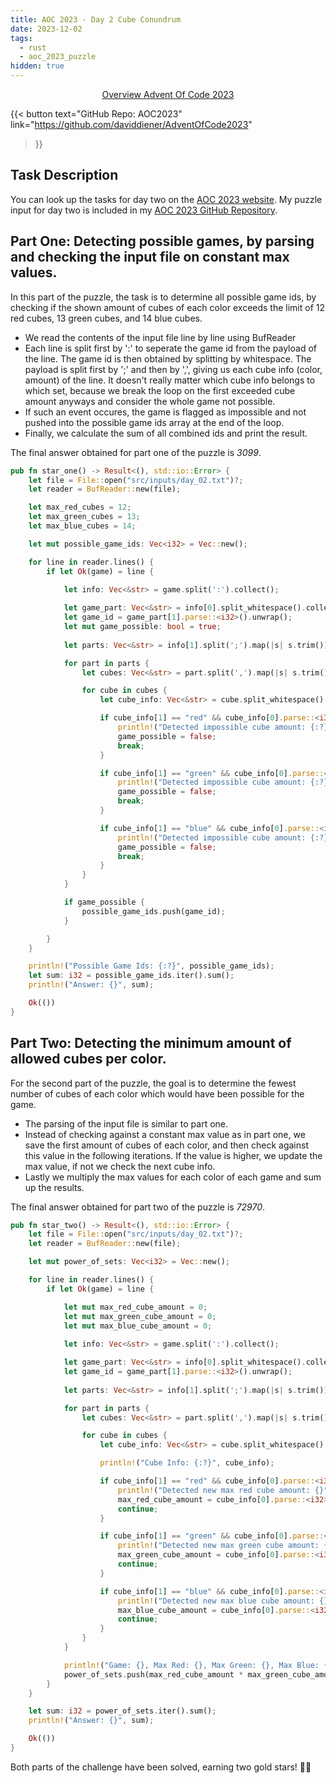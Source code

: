 ```yaml
---
title: AOC 2023 - Day 2 Cube Conundrum
date: 2023-12-02
tags:
  - rust
  - aoc_2023_puzzle
hidden: true
---
```


<div style="text-align: center;">
    <a href="/posts/aoc2023/challenge">Overview Advent Of Code 2023</a>
</div>

{{< button
text="GitHub Repo: AOC2023" 
link="https://github.com/daviddiener/AdventOfCode2023" 
>}}

## Task Description
You can look up the tasks for day two on the [AOC 2023 website](https://adventofcode.com/2023/day/2). My puzzle input for day two is included in my [AOC 2023 GitHub Repository](https://github.com/daviddiener/AdventOfCode2023/blob/master/src/inputs/day_02.txt).

## Part One: Detecting possible games, by parsing and checking the input file on constant max values.

In this part of the puzzle, the task is to determine all possible game ids, by checking if the shown amount of cubes of each color exceeds the limit of 12 red cubes, 13 green cubes, and 14 blue cubes.

- We read the contents of the input file line by line using BufReader 
- Each line is split first by ':' to seperate the game id from the payload of the line. The game id is then obtained by splitting by whitespace. The payload is split first by ';' and then by ',', giving us each cube info (color, amount) of the line. It doesn't really matter which cube info belongs to which set, because we break the loop on the first exceeded cube amount anyways and consider the whole game not possible.
- If such an event occures, the game is flagged as impossible and not pushed into the possible game ids array at the end of the loop.
- Finally, we calculate the sum of all combined ids and print the result.

The final answer obtained for part one of the puzzle is *3099*.

```rust
pub fn star_one() -> Result<(), std::io::Error> {
    let file = File::open("src/inputs/day_02.txt")?;
    let reader = BufReader::new(file);

    let max_red_cubes = 12;
    let max_green_cubes = 13;
    let max_blue_cubes = 14;

    let mut possible_game_ids: Vec<i32> = Vec::new();

    for line in reader.lines() {
        if let Ok(game) = line {
            
            let info: Vec<&str> = game.split(':').collect();

            let game_part: Vec<&str> = info[0].split_whitespace().collect();
            let game_id = game_part[1].parse::<i32>().unwrap();
            let mut game_possible: bool = true;
            
            let parts: Vec<&str> = info[1].split(';').map(|s| s.trim()).collect();

            for part in parts {
                let cubes: Vec<&str> = part.split(',').map(|s| s.trim()).collect();

                for cube in cubes {
                    let cube_info: Vec<&str> = cube.split_whitespace().collect();

                    if cube_info[1] == "red" && cube_info[0].parse::<i32>().unwrap() > max_red_cubes {
                        println!("Detected impossible cube amount: {:?} with GameId: {}", cube_info, game_id);
                        game_possible = false;
                        break;
                    }

                    if cube_info[1] == "green" && cube_info[0].parse::<i32>().unwrap() > max_green_cubes {
                        println!("Detected impossible cube amount: {:?} with GameId: {}", cube_info, game_id);
                        game_possible = false;
                        break;
                    }

                    if cube_info[1] == "blue" && cube_info[0].parse::<i32>().unwrap() > max_blue_cubes {
                        println!("Detected impossible cube amount: {:?} with GameId: {}", cube_info, game_id);
                        game_possible = false;
                        break;
                    }
                }
            }

            if game_possible {
                possible_game_ids.push(game_id);
            }

        }
    }

    println!("Possible Game Ids: {:?}", possible_game_ids);
    let sum: i32 = possible_game_ids.iter().sum();
    println!("Answer: {}", sum);

    Ok(())
}
```

## Part Two: Detecting the minimum amount of allowed cubes per color.

For the second part of the puzzle, the goal is to determine the fewest number of cubes of each color which would have been possible for the game.

- The parsing of the input file is similar to part one.
- Instead of checking against a constant max value as in part one, we save the first amount of cubes of each color, and then check against this value in the following iterations. If the value is higher, we update the max value, if not we check the next cube info.
- Lastly we multiply the max values for each color of each game and sum up the results.

The final answer obtained for part two of the puzzle is *72970*.

```rust
pub fn star_two() -> Result<(), std::io::Error> {
    let file = File::open("src/inputs/day_02.txt")?;
    let reader = BufReader::new(file);

    let mut power_of_sets: Vec<i32> = Vec::new();

    for line in reader.lines() {
        if let Ok(game) = line {

            let mut max_red_cube_amount = 0;
            let mut max_green_cube_amount = 0;
            let mut max_blue_cube_amount = 0;
            
            let info: Vec<&str> = game.split(':').collect();

            let game_part: Vec<&str> = info[0].split_whitespace().collect();
            let game_id = game_part[1].parse::<i32>().unwrap();
            
            let parts: Vec<&str> = info[1].split(';').map(|s| s.trim()).collect();

            for part in parts {
                let cubes: Vec<&str> = part.split(',').map(|s| s.trim()).collect();

                for cube in cubes {
                    let cube_info: Vec<&str> = cube.split_whitespace().collect();

                    println!("Cube Info: {:?}", cube_info);

                    if cube_info[1] == "red" && cube_info[0].parse::<i32>().unwrap() > max_red_cube_amount {
                        println!("Detected new max red cube amount: {}", cube_info[0]);
                        max_red_cube_amount = cube_info[0].parse::<i32>().unwrap();
                        continue;
                    }

                    if cube_info[1] == "green" && cube_info[0].parse::<i32>().unwrap() > max_green_cube_amount {
                        println!("Detected new max green cube amount: {}", cube_info[0]);
                        max_green_cube_amount = cube_info[0].parse::<i32>().unwrap();
                        continue;
                    }

                    if cube_info[1] == "blue" && cube_info[0].parse::<i32>().unwrap() > max_blue_cube_amount {
                        println!("Detected new max blue cube amount: {}", cube_info[0]);
                        max_blue_cube_amount = cube_info[0].parse::<i32>().unwrap();
                        continue;
                    }
                }
            }

            println!("Game: {}, Max Red: {}, Max Green: {}, Max Blue: {}", game_id, max_red_cube_amount, max_green_cube_amount, max_blue_cube_amount);
            power_of_sets.push(max_red_cube_amount * max_green_cube_amount * max_blue_cube_amount);
        }
    }

    let sum: i32 = power_of_sets.iter().sum();
    println!("Answer: {}", sum);

    Ok(())
}
```

Both parts of the challenge have been solved, earning two gold stars! 🌟🌟
